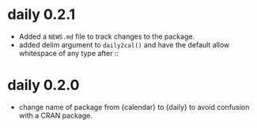 # daily 0.2.1

* Added a `NEWS.md` file to track changes to the package.
* added delim argument to `daily2cal()` and have the default allow whitespace of any type after ::

# daily 0.2.0

* change name of package from {calendar} to {daily} to avoid confusion with a CRAN package.
